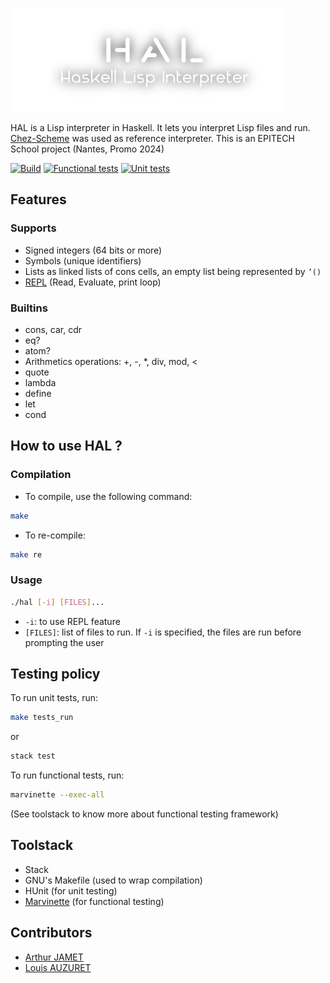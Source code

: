 [![HAL](assets/hal.png)](assets/hal.png)

HAL is a Lisp interpreter in Haskell. It lets you interpret Lisp files and run. [Chez-Scheme](https://github.com/cisco/chezscheme) was used as reference interpreter.
This is an EPITECH School project (Nantes, Promo 2024)

[![Build](https://github.com/EpitechPromo2024/B-FUN-501-NAN-5-1-HAL-arthur.jamet/actions/workflows/build.yaml/badge.svg)](https://github.com/EpitechPromo2024/B-FUN-501-NAN-5-1-HAL-arthur.jamet/actions/workflows/build.yaml)
[![Functional tests](https://github.com/EpitechPromo2024/B-FUN-501-NAN-5-1-HAL-arthur.jamet/actions/workflows/functional_tests.yaml/badge.svg?branch=master)](https://github.com/EpitechPromo2024/B-FUN-501-NAN-5-1-HAL-arthur.jamet/actions/workflows/functional_tests.yaml)
[![Unit tests](https://github.com/EpitechPromo2024/B-FUN-501-NAN-5-1-HAL-arthur.jamet/actions/workflows/unit_tests.yaml/badge.svg?branch=master)](https://github.com/EpitechPromo2024/B-FUN-501-NAN-5-1-HAL-arthur.jamet/actions/workflows/unit_tests.yaml)

## Features

### Supports

- Signed integers (64 bits or more)
- Symbols (unique identifiers)
- Lists as linked lists of cons cells, an empty list being represented by ```’()```
- [REPL](https://en.wikipedia.org/wiki/Read%E2%80%93eval%E2%80%93print_loop) (Read, Evaluate, print loop)

### Builtins

- cons, car, cdr
- eq?
- atom?
- Arithmetics operations: +, -, *, div, mod, <
- quote
- lambda
- define
- let
- cond

## How to use HAL ?

### Compilation

- To compile, use the following command:

```bash
make
```

- To re-compile:

```bash
make re
```

### Usage

```bash
./hal [-i] [FILES]...
```

- ```-i```: to use REPL feature
- ```[FILES]```: list of files to run. If ```-i``` is specified, the files are run before prompting the user

## Testing policy

To run unit tests, run:

```bash
make tests_run
```

or

```bash
stack test
```

To run functional tests, run:

```bash
marvinette --exec-all
```

(See toolstack to know more about functional testing framework)

## Toolstack

- Stack
- GNU's Makefile (used to wrap compilation)
- HUnit (for unit testing)
- [Marvinette](https://github.com/Arthi-chaud/Marvinette) (for functional testing)

## Contributors

- [Arthur JAMET](https://github.com/Arthi-chaud)
- [Louis AUZURET](https://github.com/GitBluub)